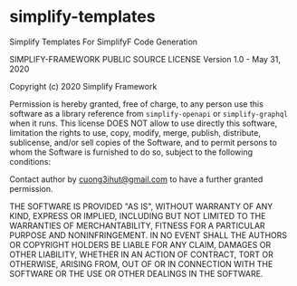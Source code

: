 # simplify-templates
Simplify Templates For SimplifyF Code Generation

SIMPLIFY-FRAMEWORK PUBLIC SOURCE LICENSE
Version 1.0 - May 31, 2020

Copyright (c) 2020 Simplify Framework

Permission is hereby granted, free of charge, to any person use this software
as a library reference from `simplify-openapi` or `simplify-graphql` when it runs.
This license DOES NOT allow to use directly this software, limitation the rights
to use, copy, modify, merge, publish, distribute, sublicense, and/or sell
copies of the Software, and to permit persons to whom the Software is
furnished to do so, subject to the following conditions:

Contact author by cuong3ihut@gmail.com to have a further granted permission.

THE SOFTWARE IS PROVIDED "AS IS", WITHOUT WARRANTY OF ANY KIND, EXPRESS OR
IMPLIED, INCLUDING BUT NOT LIMITED TO THE WARRANTIES OF MERCHANTABILITY,
FITNESS FOR A PARTICULAR PURPOSE AND NONINFRINGEMENT. IN NO EVENT SHALL THE
AUTHORS OR COPYRIGHT HOLDERS BE LIABLE FOR ANY CLAIM, DAMAGES OR OTHER
LIABILITY, WHETHER IN AN ACTION OF CONTRACT, TORT OR OTHERWISE, ARISING FROM,
OUT OF OR IN CONNECTION WITH THE SOFTWARE OR THE USE OR OTHER DEALINGS IN THE
SOFTWARE.
